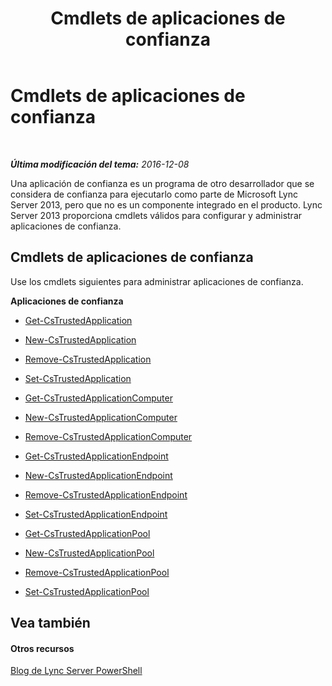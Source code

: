 ﻿---
title: Cmdlets de aplicaciones de confianza
TOCTitle: Cmdlets de aplicaciones de confianza
ms:assetid: 4d6ae0dc-e3e0-4519-8b74-9e941dea21e0
ms:mtpsurl: https://technet.microsoft.com/es-es/library/Gg415652(v=OCS.15)
ms:contentKeyID: 48275182
ms.date: 01/07/2017
mtps_version: v=OCS.15
ms.translationtype: HT
---

# Cmdlets de aplicaciones de confianza

 

_**Última modificación del tema:** 2016-12-08_

Una aplicación de confianza es un programa de otro desarrollador que se considera de confianza para ejecutarlo como parte de Microsoft Lync Server 2013, pero que no es un componente integrado en el producto. Lync Server 2013 proporciona cmdlets válidos para configurar y administrar aplicaciones de confianza.

## Cmdlets de aplicaciones de confianza

Use los cmdlets siguientes para administrar aplicaciones de confianza.

**Aplicaciones de confianza**

  -   
    [Get-CsTrustedApplication](get-cstrustedapplication.md)

  -   
    [New-CsTrustedApplication](new-cstrustedapplication.md)

  -   
    [Remove-CsTrustedApplication](remove-cstrustedapplication.md)

  -   
    [Set-CsTrustedApplication](set-cstrustedapplication.md)

  -   
    [Get-CsTrustedApplicationComputer](get-cstrustedapplicationcomputer.md)

  -   
    [New-CsTrustedApplicationComputer](new-cstrustedapplicationcomputer.md)

  -   
    [Remove-CsTrustedApplicationComputer](remove-cstrustedapplicationcomputer.md)

  -   
    [Get-CsTrustedApplicationEndpoint](get-cstrustedapplicationendpoint.md)

  -   
    [New-CsTrustedApplicationEndpoint](new-cstrustedapplicationendpoint.md)

  -   
    [Remove-CsTrustedApplicationEndpoint](remove-cstrustedapplicationendpoint.md)

  -   
    [Set-CsTrustedApplicationEndpoint](set-cstrustedapplicationendpoint.md)

  -   
    [Get-CsTrustedApplicationPool](get-cstrustedapplicationpool.md)

  -   
    [New-CsTrustedApplicationPool](new-cstrustedapplicationpool.md)

  -   
    [Remove-CsTrustedApplicationPool](remove-cstrustedapplicationpool.md)

  -   
    [Set-CsTrustedApplicationPool](set-cstrustedapplicationpool.md)

## Vea también

#### Otros recursos

[Blog de Lync Server PowerShell](http://go.microsoft.com/fwlink/?linkid=203150%26clcid=0xc0a)

